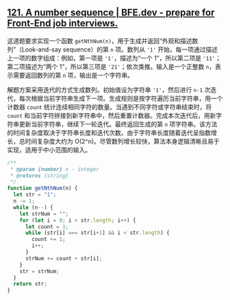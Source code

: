 ## [121. A number sequence | BFE.dev - prepare for Front-End job interviews.](https://bigfrontend.dev/problem/A-number-sequence)

这道题要求实现一个函数 `getNthNum(n)`，用于生成并返回“外观和描述数列”（Look-and-say sequence）的第 `n` 项。数列从 `'1'` 开始，每一项通过描述上一项的数字组成：例如，第一项是 `'1'`，描述为“一个 1”，所以第二项是 `'11'`；第二项描述为“两个 1”，所以第三项是 `'21'`；依次类推。输入是一个正整数 `n`，表示需要返回数列的第 `n` 项，输出是一个字符串。

解题方案采用迭代的方式生成数列。初始值设为字符串 `'1'`，然后进行 `n-1` 次迭代，每次根据当前字符串生成下一项。生成规则是按字符遍历当前字符串，用一个计数器 `count` 统计连续相同字符的数量。当遇到不同字符或字符串结束时，将 `count` 和当前字符拼接到新字符串中，然后重置计数器。完成本次迭代后，用新字符串更新当前字符串，继续下一轮迭代。最终返回生成的第 `n` 项字符串。该方法的时间复杂度取决于字符串长度和迭代次数。由于字符串长度随着迭代呈指数增长，总时间复杂度大约为 O(2^n)。尽管数列增长较快，算法本身逻辑清晰且易于实现，适用于中小范围的输入。

```js
/**
 * @param {number} n - integer
 * @returns {string}
 */
function getNthNum(n) {
  let str = "1";
  n -= 1;
  while (n--) {
    let strNum = "";
    for (let i = 0; i < str.length; i++) {
      let count = 1;
      while (str[i] === str[i+1] && i < str.length) {
        count += 1;
        i++;
      }
      strNum += count + str[i];
    }
    str = strNum;
  }
  return str;
}
```

